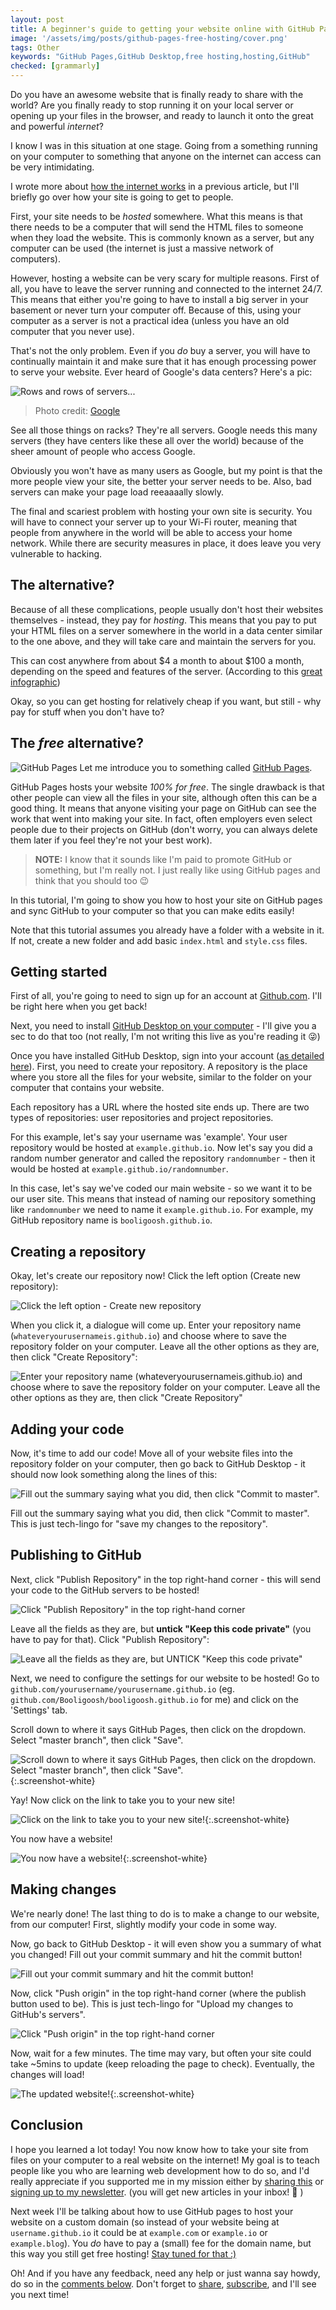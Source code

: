 ```yaml
---
layout: post
title: A beginner's guide to getting your website online with GitHub Pages
image: '/assets/img/posts/github-pages-free-hosting/cover.png'
tags: Other
keywords: "GitHub Pages,GitHub Desktop,free hosting,hosting,GitHub"
checked: [grammarly]
---
```


Do you have an awesome website that is finally ready to share with the world? Are you finally ready to stop running it on your local server or opening up your files in the browser, and ready to launch it onto the great and powerful *internet*?

I know I was in this situation at one stage. Going from a something running on your computer to something that anyone on the internet can access can be very intimidating.

I wrote more about [how the internet works][how-the-internet-works] in a previous article, but I'll briefly go over how your site is going to get to people.

First, your site needs to be *hosted* somewhere. What this means is that there needs to be a computer that will send the HTML files to someone when they load the website. This is commonly known as a server, but any computer can be used (the internet is just a massive network of computers).

However, hosting a website can be very scary for multiple reasons. First of all, you have to leave the server running and connected to the internet 24/7. This means that either you're going to have to install a big server in your basement or never turn your computer off. Because of this, using your computer as a server is not a practical idea (unless you have an old computer that you never use).

That's not the only problem. Even if you *do* buy a server, you will have to continually maintain it and make sure that it has enough processing power to serve your website. Ever heard of Google's data centers? Here's a pic:

![Rows and rows of servers...][google-data-center]
> Photo credit: [Google](https://www.google.com/about/datacenters/gallery/#/all/images/35)

See all those things on racks? They're all servers. Google needs this many servers (they have centers like these all over the world) because of the sheer amount of people who access Google.

Obviously you won't have as many users as Google, but my point is that the more people view your site, the better your server needs to be. Also, bad servers can make your page load reeaaaally slowly.

The final and scariest problem with hosting your own site is security. You will have to connect your server up to your Wi-Fi router, meaning that people from anywhere in the world will be able to access your home network. While there are security measures in place, it does leave you very vulnerable to hacking.

## The alternative?
Because of all these complications, people usually don't host their websites themselves - instead, they pay for *hosting*. This means that you pay to put your HTML files on a server somewhere in the world in a data center similar to the one above, and they will take care and maintain the servers for you.

This can cost anywhere from about $4 a month to about $100 a month, depending on the speed and features of the server. (According to this [great infographic][website-cost])

Okay, so you can get hosting for relatively cheap if you want, but still - why pay for stuff when you don't have to?

## The *free* alternative?
![GitHub Pages][gh-pages-img]
Let me introduce you to something called [GitHub Pages][gh-pages].

GitHub Pages hosts your website *100% for free*. The single drawback is that other people can view all the files in your site, although often this can be a good thing. It means that anyone visiting your page on GitHub can see the work that went into making your site. In fact, often employers even select people due to their projects on GitHub (don't worry, you can always delete them later if you feel they're not your best work).

> **NOTE:** I know that it sounds like I'm paid to promote GitHub or something, but I'm really not. I just really like using GitHub pages and think that you should too &#128521;

In this tutorial, I'm going to show you how to host your site on GitHub pages and sync GitHub to your computer so that you can make edits easily!

Note that this tutorial assumes you already have a folder with a website in it. If not, create a new folder and add basic `index.html` and `style.css` files.

## Getting started
First of all, you're going to need to sign up for an account at [Github.com][gh]. I'll be right here when you get back!

Next, you need to install [GitHub Desktop on your computer][gh-desktop] - I'll give you a sec to do that too (not really, I'm not writing this live as you're reading it &#128540;)

Once you have installed GitHub Desktop, sign into your account ([as detailed here][gh-desktop-signin]). First, you need to create your repository. A repository is the place where you store all the files for your website, similar to the folder on your computer that contains your website.

Each repository has a URL where the hosted site ends up. There are two types of repositories: user repositories and project repositories.

For this example, let's say your username was 'example'. Your user repository would be hosted at `example.github.io`. Now let's say you did a random number generator and called the repository `randomnumber` - then it would be hosted at `example.github.io/randomnumber`.

In this case, let's say we've coded our main website - so we want it to be our user site. This means that instead of naming our repository something like `randomnumber` we need to name it `example.github.io`. For example, my GitHub repository name is `booligoosh.github.io`.

## Creating a repository
Okay, let's create our repository now! Click the left option (Create new repository):

![Click the left option - Create new repository][gh-desktop-create-new-repo-button]

When you click it, a dialogue will come up. Enter your repository name (`whateveryourusernameis.github.io`) and choose where to save the repository folder on your computer. Leave all the other options as they are, then click "Create Repository":

![Enter your repository name (`whateveryourusernameis.github.io`) and choose where to save the repository folder on your computer. Leave all the other options as they are, then click "Create Repository"][gh-desktop-create-new-repo-dialogue]

## Adding your code
Now, it's time to add our code! Move all of your website files into the repository folder on your computer, then go back to GitHub Desktop - it should now look something along the lines of this: 

![Fill out the summary saying what you did, then click "Commit to master".][gh-desktop-commit-1]

Fill out the summary saying what you did, then click "Commit to master". This is just tech-lingo for "save my changes to the repository".

## Publishing to GitHub
Next, click "Publish Repository" in the top right-hand corner - this will send your code to the GitHub servers to be hosted!

![Click "Publish Repository" in the top right-hand corner][gh-desktop-publish-repo-button]

Leave all the fields as they are, but **untick "Keep this code private"** (you have to pay for that). Click "Publish Repository":

![Leave all the fields as they are, but UNTICK "Keep this code private"][gh-desktop-publish-repo-dialogue]

Next, we need to configure the settings for our website to be hosted! Go to `github.com/yourusername/yourusername.github.io` (eg. `github.com/Booligoosh/booligoosh.github.io` for me) and click on the 'Settings' tab.

Scroll down to where it says GitHub Pages, then click on the dropdown. Select "master branch", then click "Save".

![Scroll down to where it says GitHub Pages, then click on the dropdown. Select "master branch", then click "Save".][gh-pages-settings]{:.screenshot-white}

Yay! Now click on the link to take you to your new site!

![Click on the link to take you to your new site!][gh-pages-settings-link]{:.screenshot-white}

You now have a website!

![You now have a website!][site-1]{:.screenshot-white}

## Making changes
We're nearly done! The last thing to do is to make a change to our website, from our computer! First, slightly modify your code in some way.

Now, go back to GitHub Desktop - it will even show you a summary of what you changed! Fill out your commit summary and hit the commit button!

![Fill out your commit summary and hit the commit button!][gh-desktop-commit-2]

Now, click "Push origin" in the top right-hand corner (where the publish button used to be). This is just tech-lingo for "Upload my changes to GitHub's servers".

![Click "Push origin" in the top right-hand corner][gh-desktop-push-origin]

Now, wait for a few minutes. The time may vary, but often your site could take ~5mins to update (keep reloading the page to check). Eventually, the changes will load!

![The updated website!][site-2]{:.screenshot-white}

## Conclusion
I hope you learned a lot today! You now know how to take your site from files on your computer to a real website on the internet! My goal is to teach people like you who are learning web development how to do so, and I'd really appreciate if you supported me in my mission either by [sharing this][share] or [signing up to my newsletter][newsletter]. (you will get new articles in your inbox! &#127881; )

Next week I'll be talking about how to use GitHub pages to host your website on a custom domain (so instead of your website being at `username.github.io` it could be at `example.com` or `example.io` or `example.blog`). You *do* have to pay a (small) fee for the domain name, but this way you still get free hosting! [Stay tuned for that :)][custom-domain]

Oh! And if you have any feedback, need any help or just wanna say howdy, do so in the [comments below][comments]. Don't forget to [share][share], [subscribe][newsletter], and I'll see you next time!

[how-the-internet-works]: /how-the-internet-works/
[website-cost]: https://www.whoishostingthis.com/blog/website-cost/
[gh-pages]: https://pages.github.com/
[gh]: https://github.com
[gh-desktop]: https://desktop.github.com/
[gh-desktop-signin]: https://help.github.com/desktop/guides/getting-started-with-github-desktop/authenticating-to-github/
[custom-domain]: {{site.newsletter}}

[google-data-center]: /assets/img/posts/github-pages-free-hosting/google-data-center.jpg
[gh-pages-img]: /assets/img/posts/github-pages-free-hosting/cover.png
[gh-desktop-create-new-repo-button]: /assets/img/posts/github-pages-free-hosting/gh-desktop-create-new-repo-button.png
[gh-desktop-create-new-repo-dialogue]: /assets/img/posts/github-pages-free-hosting/gh-desktop-create-new-repo-dialogue.png
[gh-desktop-publish-repo-button]: /assets/img/posts/github-pages-free-hosting/gh-desktop-publish-repo-button.png
[gh-desktop-publish-repo-dialogue]: /assets/img/posts/github-pages-free-hosting/gh-desktop-publish-repo-dialogue.png
[gh-desktop-commit-1]: /assets/img/posts/github-pages-free-hosting/gh-desktop-commit-1.png
[gh-pages-settings]: /assets/img/posts/github-pages-free-hosting/gh-pages-settings.png
[gh-pages-settings-link]: /assets/img/posts/github-pages-free-hosting/gh-pages-settings-link.png
[site-1]: /assets/img/posts/github-pages-free-hosting/site-1.png
[gh-desktop-commit-2]: /assets/img/posts/github-pages-free-hosting/gh-desktop-commit-2.png
[gh-desktop-push-origin]: /assets/img/posts/github-pages-free-hosting/gh-desktop-push-origin.png
[site-2]: /assets/img/posts/github-pages-free-hosting/site-2.png

[contact]: {{site.contact}}
[html]: /learn/html/
[css]: /learn/css/
[share]: {{site.share}}
[comments]: {{site.comments}}
[newsletter]: {{site.newsletter}}